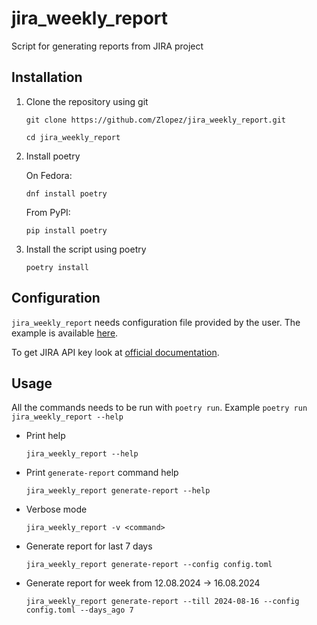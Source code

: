 # jira_weekly_report
Script for generating reports from JIRA project

## Installation

1. Clone the repository using git

   `git clone https://github.com/Zlopez/jira_weekly_report.git`

   `cd jira_weekly_report`

2. Install poetry

   On Fedora:

   `dnf install poetry`

   From PyPI:

   `pip install poetry`

3. Install the script using poetry

   `poetry install`

## Configuration

`jira_weekly_report` needs configuration file provided by the user. The example is available
[here](https://github.com/Zlopez/jira_weekly_report/blob/main/config.example.toml).

To get JIRA API key look at
[official documentation](https://support.atlassian.com/atlassian-account/docs/manage-api-tokens-for-your-atlassian-account/).

## Usage

All the commands needs to be run with `poetry run`. Example `poetry run jira_weekly_report --help`

* Print help

  `jira_weekly_report --help`

* Print `generate-report` command help

  `jira_weekly_report generate-report --help`

* Verbose mode

  `jira_weekly_report -v <command>`

* Generate report for last 7 days

  `jira_weekly_report generate-report --config config.toml`

* Generate report for week from 12.08.2024 -> 16.08.2024

  `jira_weekly_report generate-report --till 2024-08-16 --config config.toml --days_ago 7`
